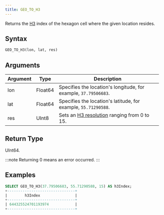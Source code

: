 ```yaml
---
title: GEO_TO_H3
---
```


Returns the [H3](https://eng.uber.com/h3/) index of the hexagon cell where the given location resides.

## Syntax

```sql
GEO_TO_H3(lon, lat, res)
```

## Arguments

| Argument   | Type    | Description                                                                                               |
|------------|---------|-----------------------------------------------------------------------------------------------------------|
| lon        | Float64 | Specifies the location's longitude, for example, `37.79506683`.                                           |
| lat        | Float64 | Specifies the location's latitude, for example, `55.71290588`.                                            |
| res | UInt8   | Sets an [H3 resolution](https://h3geo.org/docs/core-library/restable) ranging from 0 to 15.|

## Return Type

UInt64.

:::note
Returning 0 means an error occurred.
:::

## Examples

```sql
SELECT GEO_TO_H3(37.79506683, 55.71290588, 15) AS h3Index;
+-------------------------------+
|        h3Index                |
+-------------------------------+
| 644325524701193974            |
+-------------------------------+
```
